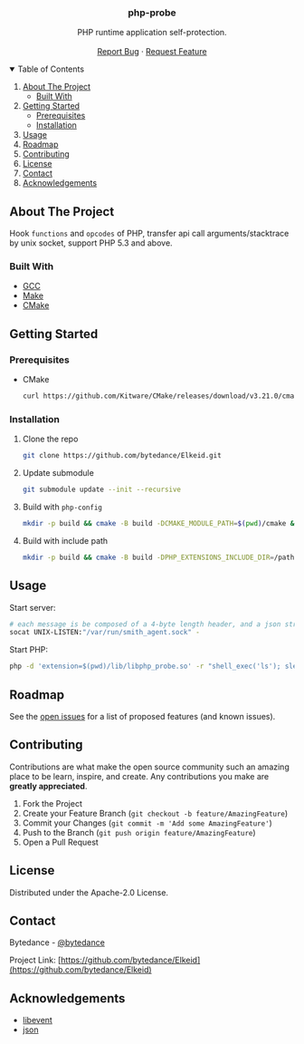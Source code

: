 <!-- PROJECT LOGO -->
<p align="center">
  <h3 align="center">php-probe</h3>

  <p align="center">
    PHP runtime application self-protection.
    <br />
    <br />
    <a href="https://github.com/bytedance/Elkeid/issues">Report Bug</a>
    ·
    <a href="https://github.com/bytedance/Elkeid/issues">Request Feature</a>
  </p>
</p>



<!-- TABLE OF CONTENTS -->
<details open="open">
  <summary>Table of Contents</summary>
  <ol>
    <li>
      <a href="#about-the-project">About The Project</a>
      <ul>
        <li><a href="#built-with">Built With</a></li>
      </ul>
    </li>
    <li>
      <a href="#getting-started">Getting Started</a>
      <ul>
        <li><a href="#prerequisites">Prerequisites</a></li>
        <li><a href="#installation">Installation</a></li>
      </ul>
    </li>
    <li><a href="#usage">Usage</a></li>
    <li><a href="#roadmap">Roadmap</a></li>
    <li><a href="#contributing">Contributing</a></li>
    <li><a href="#license">License</a></li>
    <li><a href="#contact">Contact</a></li>
    <li><a href="#acknowledgements">Acknowledgements</a></li>
  </ol>
</details>



<!-- ABOUT THE PROJECT -->
## About The Project

Hook `functions` and `opcodes` of PHP, transfer api call arguments/stacktrace by unix socket, support PHP 5.3 and above.

### Built With

* [GCC](https://gcc.gnu.org)
* [Make](https://www.gnu.org/software/make)
* [CMake](https://cmake.org)



<!-- GETTING STARTED -->
## Getting Started

### Prerequisites

* CMake
  ```sh
  curl https://github.com/Kitware/CMake/releases/download/v3.21.0/cmake-3.21.0-linux-x86_64.sh | sh
  ```

### Installation

1. Clone the repo
   ```sh
   git clone https://github.com/bytedance/Elkeid.git
   ```
2. Update submodule
   ```sh
   git submodule update --init --recursive
   ```
3. Build with `php-config`
   ```sh
   mkdir -p build && cmake -B build -DCMAKE_MODULE_PATH=$(pwd)/cmake && cmake --build build -j$(nproc)
   ```
4. Build with include path
   ```sh
   mkdir -p build && cmake -B build -DPHP_EXTENSIONS_INCLUDE_DIR=/path/php/include && cmake --build build -j$(nproc)
   ```



<!-- USAGE EXAMPLES -->
## Usage

Start server:
```sh
# each message is be composed of a 4-byte length header, and a json string.
socat UNIX-LISTEN:"/var/run/smith_agent.sock" -
```

Start PHP:
```sh
php -d 'extension=$(pwd)/lib/libphp_probe.so' -r "shell_exec('ls'); sleep(60);"
```



<!-- ROADMAP -->
## Roadmap

See the [open issues](https://github.com/bytedance/Elkeid/issues) for a list of proposed features (and known issues).



<!-- CONTRIBUTING -->
## Contributing

Contributions are what make the open source community such an amazing place to be learn, inspire, and create. Any contributions you make are **greatly appreciated**.

1. Fork the Project
2. Create your Feature Branch (`git checkout -b feature/AmazingFeature`)
3. Commit your Changes (`git commit -m 'Add some AmazingFeature'`)
4. Push to the Branch (`git push origin feature/AmazingFeature`)
5. Open a Pull Request



<!-- LICENSE -->
## License

Distributed under the Apache-2.0 License.



<!-- CONTACT -->
## Contact

Bytedance - [@bytedance](https://github.com/bytedance)

Project Link: [https://github.com/bytedance/Elkeid](https://github.com/bytedance/Elkeid)



<!-- ACKNOWLEDGEMENTS -->
## Acknowledgements
* [libevent](https://github.com/libevent/libevent)
* [json](https://github.com/nlohmann/json)